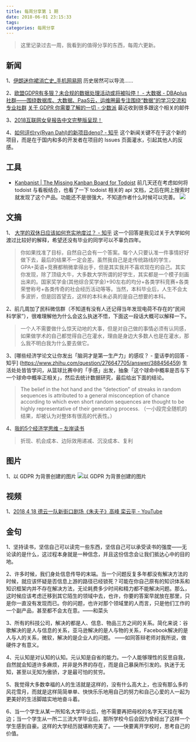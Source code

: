 ```yaml
---
title: 每周分享第 1 期
date: 2018-06-01 23:15:33
tags:
categories: 每周分享
---
```


> 这里记录过去一周，我看到的值得分享的东西，每周六更新。

## 新闻
1、[伊朗迷你裙消亡史_手机网易网](https://3g.163.com/exclusive/article/DIG3PRP1000199ET.html)
历史居然可以导流……

2、[欧盟GDPR有多狠？未合规的数据处理活动或将被叫停！ - 大数据 - DBAplus社群——围绕数据库、大数据、PaaS云，运维圈最专注围绕“数据”的学习交流和专业社群](http://dbaplus.cn/news-73-1510-1.html) [关于 GDPR 你需要了解的一切 - 少数派](https://sspai.com/post/44706)
最近收到很多跟这个相关的邮件

3、[2018互联网女皇报告中文完整版呈现！](http://slide.tech.sina.com.cn/internet/slide_5_18966_116884.html#p=1)

4、[如何评价ry(Ryan Dahl)的新项目deno? - 知乎](https://www.zhihu.com/question/279208326)
这个新闻关键不在于这个新的项目，而是在于国内和多的开发者在项目的 Issues 页面灌水，引起其他人的反感。

## 工具
- [Kanbanist | The Missing Kanban Board for Todoist](https://kanban.ist/)
前几天还在考虑如何将 todoist 与看板结合，也看了一下 todoist 相关的 api 文档，之后在网上搜索时就发现了这个产品。功能还不是很强大，不知道作者什么时候可以完善。
![](http://media.xiang578.com/15274182963792.jpg)


## 文摘

1、 [大学的双休日应该如何充实地度过？ - 知乎](https://www.zhihu.com/question/269039116/answer/345980050)
这一个回答是我见过关于大学如何渡过比较好的解释，希望还没有毕业的同学可以不辜负四年。

> 你如果找准了目标，自然自己会有一个答案。每个人只要认准一件事情好好做下去，最后的结果不一定会差。虽然我自己是走传统路线的学生，GPA+英语+竞赛都稍微拿得出手，但是其实我并不喜欢现在的自己。其实你发现，除了顶级大牛，大多数大学所谓的好学生，其实都是一个模子刻画出来的。国家奖学金(其他综合奖学金)+90左右的均分+各类学科竞赛+各类荣誉称号+各类传奇的社会经历活动等等。当然，本科毕业后，人生不会太多波折，但是回首望去，这样的本科未必真的是自己想要的本科。

2、前几周加了民科微信群（不知道有没有人还记得当年发现电荷不存在的“民间科学家”），很难理解他为什么会这么执迷不悟，下面这一段话大概可以解释一下。
 
> 一个人不需要做什么惊天动地的大事，但是对自己做的事情必须有认同感，如果做学术的自己都觉得自己在灌水，理由是身边大多数人也是在灌水，那么我不明白我为什么要去做它。
    
3、[哪些经济学论文让你发出「脑洞才是第一生产力」的感叹？ - 童话李的回答 - 知乎]
(https://www.zhihu.com/question/276647705/answer/388456459)
生活处处皆皆学问，从篮球比赛中的「手感」出发，抽象「这个球命中概率是否与下一个球命中概率正相关」，然后去统计数据研究，最后给出下面的结论。

> The belief in the hot hand and the “detection” of streaks in random sequences is attributed to a general misconception of chance according to which even short random sequences are thought to be highly representative of their generating process. （一小段完全随机的结果，却被认为对整体有很高的代表性。）

4、[我的5个经济学思维 – 左岸读书](http://www.zreading.cn/archives/6412.html)

> 折现、机会成本、边际效用递减、沉没成本、复利

## 图片
1、以 GDPR 为背景创建的图片
![以 GDPR 为背景创建的图片](http://media.xiang578.com/15276714913984.png)

## 视频

1、[2018 4 18 德云一队新街口剧场《朱夫子》高峰 栾云平 - YouTube](https://www.youtube.com/watch?v=G2nAwFAkEzI)

## 金句

1、坚持读书，坚信自己可以读完一些东西，坚信自己可以承受读书的强度——无论读的是什么，这过程本身就是一种信念，并且这份信念会让我们抵达心中的目的地。 

2、许多时候，我们身处信息传导的末端。当一个问题反复多年都没有解决方法的时候，就应该怀疑是否信息上游的路径已经锁死？可能在你自己原有的知识体系和知识框架内并不存在解决方法，无论耗费多少时间和精力都不能解决问题。那么，这时候应该考虑迁移到其它陌生的领域中去，也许，你要的答案早就放在那里，只是你一直没有发现而已。你的问题，也许对那个领域里的人而言，只是他们工作的一个副产品，甚至都不会太在意。——和菜头 

3、所有的科技公司，解决的都是人、信息、物品三方之间的关系。简化来说：谷歌解决的是人与信息的关系，亚马逊解决的是人与物的关系，Facebook解决的是人与人的关系，微软，解决的是企业人的问题。 ——如同答辩老师对我所说，做硬件才有意义。

4、元认知是对认知的认知。元认知是自省的能力。一个人能够理性的反思自我，自然就会知道许多麻烦，并非是外界的存在，而是自己暴戾所引发的。执迷于无知，甚至以无知为傲骄，才是最可怕的贫穷。 

5、我觉得大多数幸福的人的生活就是这样的，没有什么高大上，也没有那么多的风花雪月，而就是这样简简单单、快快乐乐地用自己的努力和自己心爱的人一起为更美好的生活脚踏实地地奋斗着。 

6、当一个学生从某一所知名大学毕业后，他不需要再把母校的名字天天挂在嘴边；当一个学生从一所二三流大学毕业后，那所学校今后会因为曾经出了这样一个学生感到自豪。这样的大学经历就堪称完美了。——快要离开学校时，思考自己的价值。


